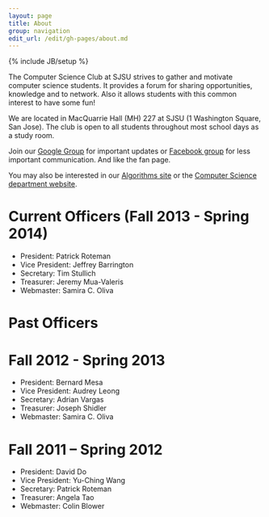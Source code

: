 ```yaml
---
layout: page
title: About
group: navigation
edit_url: /edit/gh-pages/about.md
---
```

{% include JB/setup %}

The Computer Science Club at SJSU strives to gather and motivate computer
science students. It provides a forum for sharing opportunities, knowledge and
to network. Also it allows students with this common interest to have some fun!

We are located in MacQuarrie Hall (MH) 227 at SJSU (1 Washington Square,
San Jose). The club is open to all students throughout most school days as a
study room.

Join our [Google Group](http://groups.google.com/group/sjsucsclub) for
important updates or
[Facebook group](http://www.facebook.com/home.php?sk=group_153710221335288&ap=1)
for less important communication. And like the fan page.

You may also be interested in our
[Algorithms site](http://topcoder.csclubsjsu.com/) or the
[Computer Science department website](http://cs.sjsu.edu/).



# Current Officers (Fall 2013 - Spring 2014)

* President: Patrick Roteman
* Vice President: Jeffrey Barrington 
* Secretary: Tim Stullich
* Treasurer: Jeremy Mua-Valeris
* Webmaster: Samira C. Oliva
 
# Past Officers

# Fall 2012 - Spring 2013

* President: Bernard Mesa
* Vice President: Audrey Leong
* Secretary: Adrian Vargas
* Treasurer: Joseph Shidler
* Webmaster: Samira C. Oliva

# Fall 2011 – Spring 2012

* President: David Do
* Vice President: Yu-Ching Wang
* Secretary: Patrick Roteman
* Treasurer: Angela Tao
* Webmaster: Colin Blower

